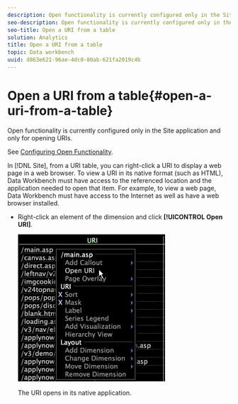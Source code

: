 ```yaml
---
description: Open functionality is currently configured only in the Site application and only for opening URIs.
seo-description: Open functionality is currently configured only in the Site application and only for opening URIs.
seo-title: Open a URI from a table
solution: Analytics
title: Open a URI from a table
topic: Data workbench
uuid: d863e621-96ae-4dc0-80ab-621fa2019c4b
---
```


# Open a URI from a table{#open-a-uri-from-a-table}

Open functionality is currently configured only in the Site application and only for opening URIs.

See [Configuring Open Functionality](../../../../home/c-get-started/c-intf-anlys-ftrs/c-config-open-funct.md#concept-854e6dc8bef34e6aa4ccfb7a8929af4d).

In [!DNL Site], from a URI table, you can right-click a URI to display a web page in a web browser. To view a URI in its native format (such as HTML), Data Workbench must have access to the referenced location and the application needed to open that item. For example, to view a web page, Data Workbench must have access to the Internet as well as have a web browser installed.

* Right-click an element of the dimension and click **[!UICONTROL Open URI]**.

  ![](assets/mnu_Table_OpenURI.png)

  The URI opens in its native application.

